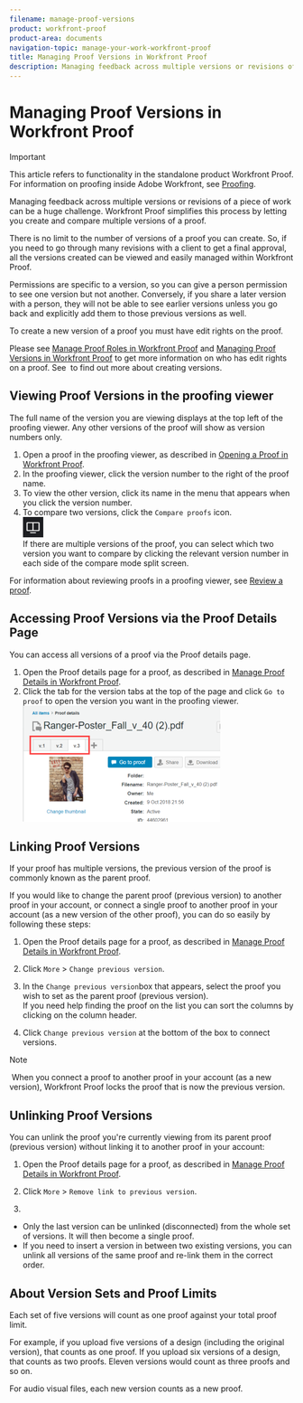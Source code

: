 ```yaml
---
filename: manage-proof-versions
product: workfront-proof
product-area: documents
navigation-topic: manage-your-work-workfront-proof
title: Managing Proof Versions in Workfront Proof
description: Managing feedback across multiple versions or revisions of a piece of work can be a huge challenge. Workfront Proof simplifies this process by letting you create and compare multiple versions of a proof.
---
```


# Managing Proof Versions in Workfront Proof

>[!IMPORTANT]
>
>This article refers to functionality in the standalone product Workfront Proof. For information on proofing inside Adobe Workfront, see [Proofing](../../../review-and-approve-work/proofing/proofing.md).

Managing feedback across multiple versions or revisions of a piece of work can be a huge challenge. Workfront Proof simplifies this process by letting you create and compare multiple versions of a proof.

There is no limit to the number of versions of a proof you can create. So, if you need to go through many revisions with a client to get a final approval, all the versions created can be viewed and easily managed within Workfront Proof.&nbsp;

Permissions are specific to a version, so you can give a person permission to see one version but not another. Conversely, if you share a later version with a person, they will not be able to see earlier versions unless you go back and explicitly add them to those previous versions as well.

To create a new version of a proof you must have edit rights on the proof.

Please see [Manage Proof Roles in Workfront Proof](../../../workfront-proof/wp-work-proofsfiles/share-proofs-and-files/manage-proof-roles.md) and [Managing Proof Versions in Workfront Proof](#) to get more information on who has edit rights on a proof. See&nbsp; to find out more about creating versions.

## Viewing Proof Versions in the proofing viewer

The full name of the version you are viewing displays at the top left of the proofing viewer. Any other versions of the proof will show as version numbers only.

1. Open a proof in the proofing viewer, as described in [Opening a Proof in Workfront Proof](../../../workfront-proof/wp-work-proofsfiles/review-proofs-wpv/open-proof.md).
1. In the proofing viewer, click the version number to the right of the proof name.
1. To view the other version, click its name in the menu that appears when you click the version number.
1. To compare two versions, click the `Compare proofs` icon.  
   ![Compare_Proofs_button.png](assets/compare-proofs-button.png)  
   If there are multiple versions of the proof, you can select which two version you want to compare by clicking the relevant version number in each side of the compare mode split screen.

For information about reviewing proofs in a proofing viewer, see [Review a proof](../../../review-and-approve-work/proofing/reviewing-proofs-within-workfront/review-a-proof/review-a-proof.md).

## Accessing Proof Versions via the Proof Details Page

You can access all versions of a proof via the Proof details page.&nbsp;

1. Open the Proof details page for a proof, as described in [Manage Proof Details in Workfront Proof](../../../workfront-proof/wp-work-proofsfiles/manage-your-work/manage-proof-details.md).
1. Click the tab for the version tabs at the top of the page and click `Go to proof` to open the version you want in the proofing viewer.  
   ![Version_tabs_on_Proof_Details_page.png](assets/version-tabs-on-proof-details-page-350x205.png)

## Linking Proof Versions

If your proof has multiple versions, the previous version of the proof is commonly known as the parent proof.

If you would like to change the parent proof (previous version) to another proof in your account, or connect a single proof to another proof in your account (as a new version of the other proof), you can do so easily by following these steps:

1. Open the Proof details page for a proof, as described in [Manage Proof Details in Workfront Proof](../../../workfront-proof/wp-work-proofsfiles/manage-your-work/manage-proof-details.md).
1. Click `More` > `Change previous version`.

1. In the `Change previous version`box that appears, select the proof you wish to set as the parent proof (previous version).  
   If you need help finding the proof on the list you can sort the columns by clicking on the column header.

1. Click `Change previous version` at the bottom of the box to connect versions.&nbsp;

>[!NOTE]
>
>&nbsp;When you connect a proof to another proof in your account (as a new version), Workfront Proof locks the proof that is now the previous version.

## Unlinking Proof Versions

You can unlink the proof you're currently viewing from its parent proof (previous version) without linking it to another proof in your account:

1. Open the Proof details page for a proof, as described in [Manage Proof Details in Workfront Proof](../../../workfront-proof/wp-work-proofsfiles/manage-your-work/manage-proof-details.md).
1. Click `More` > `Remove link to previous version`.

1.

  * Only the last version can be unlinked (disconnected) from the whole set of versions. It will then become a single proof. 
  * If you need to insert a version in between two existing versions, you can unlink all versions of the same proof and re-link them in the correct order.

## About Version Sets and Proof Limits

Each set of five versions will count as one proof against your total proof limit.

For example, if you upload five versions of a design (including the original version), that counts as one proof. If you upload six versions of a design, that counts as two proofs. Eleven versions would count as three proofs and so on.

For audio visual files, each new version counts as a new proof.
